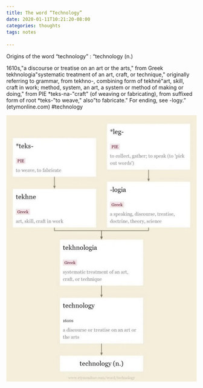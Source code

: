 ```yaml
---
title: The word “Technology”
date: 2020-01-11T10:21:20-08:00
categories: thoughts 
tags: notes 

---
```

Origins of the word “technology” : “technology (n.)

1610s,"a discourse or treatise on an art or the arts," from Greek tekhnologia"systematic treatment of an art, craft, or technique," originally referring to grammar, from tekhno-, combining form of tekhnē"art, skill, craft in work; method, system, an art, a system or method of making or doing," from PIE \*teks-na-"craft" (of weaving or fabricating), from suffixed form of root \*teks-"to weave," also"to fabricate." For ending, see -logy.” (etymonline.com) #technology

![image1](/assets/images/events/img_0046.jpg)
